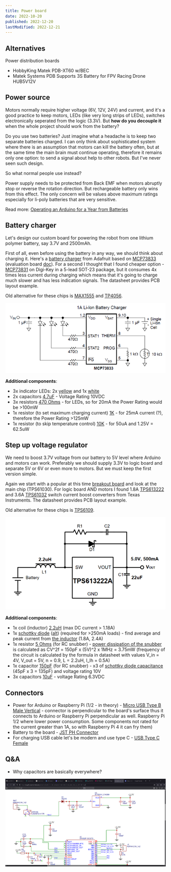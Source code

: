 ```yaml
---
title: Power board
date: 2022-10-20
published: 2022-12-20
lastModified: 2022-12-21
---
```


## Alternatives

Power distribution boards

- HobbyKing Matek PDB-XT60 w/BEC
- Matek Systems PDB Supports 3S Battery for FPV Racing Drone HUB5V12V

## Power source

Motors normally require higher voltage (6V, 12V, 24V) and current, and it's a good practice to keep motors, LEDs (like very long strips of LEDs), switches electronically seperated from the logic (3.3V). But **how do you decouple it** when the whole project should work from the battery? 

Do you use two batteries? Just imagine what a headache is to keep two separate batteries charged. I can only think about sophisticated system where there is an assumption that motors can kill the battery often, but at the same time the main brain must continue operating, therefore it remains only one option: to send a signal about help to other robots. But I've never seen such design.

So what normal people use instead? 

Power supply needs to be protected from Back EMF when motors abruptly stop or reverse the rotation direction. But rechargeable battery only wins from this effect. The only concern will be values above maximum ratings especially for li-poly batteries that are very sensitive.

Read more: [Operating an Arduino for a Year from Batteries](https://analysisnorth.com/articles/arduino-for-a-year.html)


## Battery charger

Let's design our custom board for powering the robot from one lithium polymer battery, say 3.7V and 2500mAh.

First of all, even before using the battery in any way, we should think about charging it. Here's a [battery charger](https://www.adafruit.com/product/259) from Adafruit based on [MCP73833](https://cdn.sparkfun.com/assets/b/a/7/6/8/MCP73833Datasheet.pdf) (evaluation board [doc](https://ww1.microchip.com/downloads/en/DeviceDoc/51626a.pdf)). For a second I thought that I found cheaper option - [MCP73831](https://ww1.microchip.com/downloads/en/DeviceDoc/MCP73831-Family-Data-Sheet-DS20001984H.pdf) on Digi-Key in a 5-lead SOT-23 package, but it consumes 4x times less current during charging which means that it's going to charge much slower and has less indication signals. The datasheet provides PCB layout example.

Old alternative for these chips is [MAX1555](https://datasheets.maximintegrated.com/en/ds/MAX1551-MAX1555.pdf) and [TP4056](https://dlnmh9ip6v2uc.cloudfront.net/datasheets/Prototyping/TP4056.pdf).

![](./battery-charger-typical-application.png)

**Additional components**: 

- 3x indicator LEDs: 2x [yellow](https://www.mouser.com/ProductDetail/755-SML-D11YWT86) and 1x [white](https://www.mouser.com/ProductDetail/720-LWQ38EQ2R23K5L)
- 2x capacitors [4.7uF](https://www.mouser.com/ProductDetail/963-LMK107BJ475MAHT) - Voltage Rating 10VDC
- 3x resistors [470 Ohms](https://www.mouser.com/ProductDetail/71-CRCW0805470RFKEAC) - for LEDs, so for 20mA the Power Rating would be >100mW
- 1x resistor (to set maximum charging current) [1K](https://www.mouser.com/ProductDetail/755-SDR10EZPF1001) - for 25mA current (?), therefore the Power Rating >125mW
- 1x resistor (to skip temperature control) [10K](https://www.mouser.com/ProductDetail/71-CRCW040210K0FKEDC) - for 50uA and 1.25V = 62.5uW

## Step up voltage regulator

We need to boost 3.7V voltage from our battery to 5V level where Arduino and motors can work. Preferably we should supply 3.3V to logic board and separate 5V or 6V or even more to motors. But we must keep the first version simple.

Again we start with a popular at this time [breakout board](https://www.adafruit.com/product/2030) and look at the main chip (TPS61030). For logic board AND motors I found 1.8A [TPS613222](https://www.ti.com/general/docs/suppproductinfo.tsp?distId=10&gotoUrl=http%253A%252F%252Fwww.ti.com%252Flit%252Fgpn%252Ftps61322) and 3.6A [TPS61032](https://www.ti.com/general/docs/suppproductinfo.tsp?distId=10&gotoUrl=https%3A%2F%2Fwww.ti.com%2Flit%2Fgpn%2Ftps61030) switch current boost converters from Texas Instruments. The datasheet provides PCB layout example.

Old alternative for these chips is [TPS6109](https://www.ti.com/lit/ds/symlink/tps61090.pdf?ts=1666623681120&ref_url=https%253A%252F%252Fwww.ti.com%252Fproduct%252FTPS61090).

![](./voltage-regulator-typical-application.png)

**Additional components**: 

- 1x coil (inductor) [2.2uH](https://www.mouser.com/ProductDetail/81-DFE201612E-2R2MP2) (max DC current > 1.18A)
- 1x [schottky diode](https://www.mouser.com/ProductDetail/771-PMEG1020EAT-R) ([alt](https://www.mouser.com/ProductDetail/652-CD1206-B240)) (required for >250mA loads) - find average and peak current from [the inductor](https://www.mouser.com/datasheet/2/281/reference_specification_DFE201612E-1101893.pdf) (1.8A, 2.4A)
- 1x resistor [5 Ohms](https://www.mouser.com/ProductDetail/603-RC0201JR-075R6L) (for RC snubber) - [power dissipation of the snubber](https://www.maximintegrated.com/content/dam/files/design/technical-documents/design-solutions/ds32-correct-snubber-power-loss-estimate-saves-the-day.pdf) is calculated as CV^2f = 150pF x (5V)^2 x 1MHz = 3.75mW (frequency of the circuit is calculated by the formula in datasheet with values V_in = 4V, V_out = 5V, n = 0.9, L = 2.2uH, I_lh = 0.5A)
- 1x capacitor [150pF](https://www.mouser.com/ProductDetail/710-885012005014) (for RC snubber) - x3 of [schottky diode capacitance](https://www.mouser.com/datasheet/2/916/PMEG1020EA-2938861.pdf) (45pF x 3 = 135pF) and voltage rating 10V
- 3x capacitors [10uF](https://www.mouser.com/ProductDetail/81-GRM188R60J106ME4D) - voltage Rating 6.3VDC


## Connectors

- Power for Arduino or Raspberry Pi (1/2 - in theory) - [Micro USB Type B Male Vertical](https://www.digikey.com/en/products/detail/gct/USB3150-30-130-A/9859649) - connector is perpendicular to the board's surface thus it connects to Arduino or Raspberry Pi perpendicular as well. Raspberry Pi 1/2 where lower power consumption. Some components not rated for the current greater than 1A, so with Raspberry Pi 4 it can fry them)
- Battery to the board - [JST PH Connector](https://www.digikey.com/en/products/detail/jst-sales-america-inc/S2B-PH-K-S-LF-SN/926626)
- For charging USB cable let's be modern and use type C - [USB Type C Female](https://www.digikey.com/en/products/detail/adam-tech/USB-C31-S-VT-CS4-BK-PP-T-R/9832222)


## Q&A

- Why capacitors are basically everywhere?

![schematics with many capacitors](./capacitors-q-a.png "Capacitors are everywhere. Or at least in many places where the power is applied")
